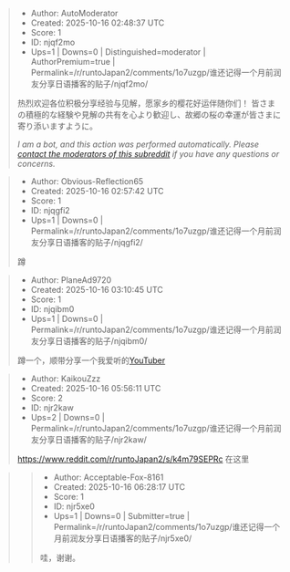 > - Author: AutoModerator
> - Created: 2025-10-16 02:48:37 UTC
> - Score: 1
> - ID: njqf2mo
> - Ups=1 | Downs=0 | Distinguished=moderator | AuthorPremium=true | Permalink=/r/runtoJapan2/comments/1o7uzgp/谁还记得一个月前润友分享日语播客的贴子/njqf2mo/
>
> 热烈欢迎各位积极分享经验与见解，愿家乡的樱花好运伴随你们！
> 皆さまの積極的な経験や見解の共有を心より歓迎し、故郷の桜の幸運が皆さまに寄り添いますように。
> 
> *I am a bot, and this action was performed automatically. Please [contact the moderators of this subreddit](/message/compose/?to=/r/runtoJapan2) if you have any questions or concerns.*

> - Author: Obvious-Reflection65
> - Created: 2025-10-16 02:57:42 UTC
> - Score: 1
> - ID: njqgfi2
> - Ups=1 | Downs=0 | Permalink=/r/runtoJapan2/comments/1o7uzgp/谁还记得一个月前润友分享日语播客的贴子/njqgfi2/
>
> 蹲

> - Author: PlaneAd9720
> - Created: 2025-10-16 03:10:45 UTC
> - Score: 1
> - ID: njqibm0
> - Ups=1 | Downs=0 | Permalink=/r/runtoJapan2/comments/1o7uzgp/谁还记得一个月前润友分享日语播客的贴子/njqibm0/
>
> 蹲一个，顺带分享一个我爱听的[YouTuber](https://youtube.com/@okkeijapanese)

> - Author: KaikouZzz
> - Created: 2025-10-16 05:56:11 UTC
> - Score: 2
> - ID: njr2kaw
> - Ups=2 | Downs=0 | Permalink=/r/runtoJapan2/comments/1o7uzgp/谁还记得一个月前润友分享日语播客的贴子/njr2kaw/
>
> https://www.reddit.com/r/runtoJapan2/s/k4m79SEPRc
> 在这里

>> - Author: Acceptable-Fox-8161
>> - Created: 2025-10-16 06:28:17 UTC
>> - Score: 1
>> - ID: njr5xe0
>> - Ups=1 | Downs=0 | Submitter=true | Permalink=/r/runtoJapan2/comments/1o7uzgp/谁还记得一个月前润友分享日语播客的贴子/njr5xe0/
>>
>> 哇，谢谢。
